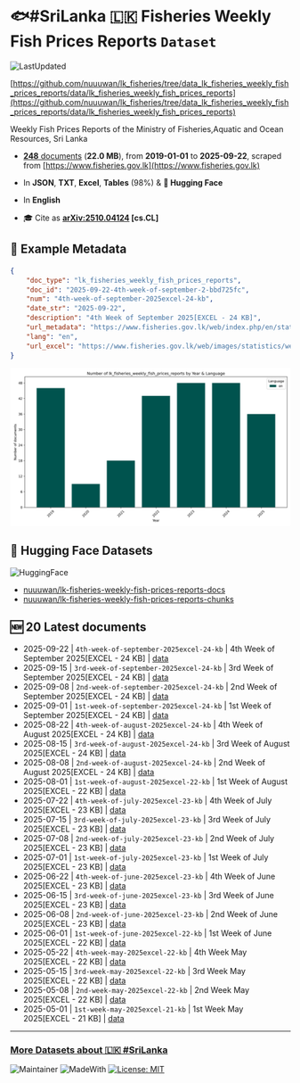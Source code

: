 # 🐟#SriLanka 🇱🇰 Fisheries Weekly Fish Prices Reports `Dataset`

![LastUpdated](https://img.shields.io/badge/last_updated-2025--10--22_08:04:30-green)

[https://github.com/nuuuwan/lk_fisheries/tree/data_lk_fisheries_weekly_fish_prices_reports/data/lk_fisheries_weekly_fish_prices_reports](https://github.com/nuuuwan/lk_fisheries/tree/data_lk_fisheries_weekly_fish_prices_reports/data/lk_fisheries_weekly_fish_prices_reports)

Weekly Fish Prices Reports of the Ministry of Fisheries,Aquatic and Ocean Resources, Sri Lanka

- [**248** documents](https://github.com/nuuuwan/lk_fisheries/tree/data_lk_fisheries_weekly_fish_prices_reports/data/lk_fisheries_weekly_fish_prices_reports) (**22.0 MB**), from **2019-01-01** to **2025-09-22**, scraped from [https://www.fisheries.gov.lk](https://www.fisheries.gov.lk)

- In **JSON**, **TXT**, **Excel**, **Tables** (98%) & **🤗 Hugging Face**

- In **English**

- 🎓 Cite as **[arXiv:2510.04124](https://arxiv.org/abs/2510.04124) [cs.CL]**

## 📝 Example Metadata

```json
{
    "doc_type": "lk_fisheries_weekly_fish_prices_reports",
    "doc_id": "2025-09-22-4th-week-of-september-2-bbd725fc",
    "num": "4th-week-of-september-2025excel-24-kb",
    "date_str": "2025-09-22",
    "description": "4th Week of September 2025[EXCEL - 24 KB]",
    "url_metadata": "https://www.fisheries.gov.lk/web/index.php/en/statistics/weekly-fish-prices",
    "lang": "en",
    "url_excel": "https://www.fisheries.gov.lk/web/images/statistics/weekly/2025/Sep_4th_week_2025.xlsx"
}
```

![Chart](https://raw.githubusercontent.com/nuuuwan/lk_fisheries/refs/heads/data_lk_fisheries_weekly_fish_prices_reports/data/lk_fisheries_weekly_fish_prices_reports/docs_by_year_and_lang.png)

## 🤗 Hugging Face Datasets

![HuggingFace](https://img.shields.io/badge/-HuggingFace-FDEE21?style=for-the-badge&logo=HuggingFace)

- [nuuuwan/lk-fisheries-weekly-fish-prices-reports-docs](https://huggingface.co/datasets/nuuuwan/lk-fisheries-weekly-fish-prices-reports-docs)
- [nuuuwan/lk-fisheries-weekly-fish-prices-reports-chunks](https://huggingface.co/datasets/nuuuwan/lk-fisheries-weekly-fish-prices-reports-chunks)

## 🆕 20 Latest documents

- 2025-09-22 | `4th-week-of-september-2025excel-24-kb` | 4th Week of September 2025[EXCEL - 24 KB] | [data](https://github.com/nuuuwan/lk_fisheries/tree/data_lk_fisheries_weekly_fish_prices_reports/data/lk_fisheries_weekly_fish_prices_reports/2020s/2025/2025-09-22-4th-week-of-september-2-bbd725fc)
- 2025-09-15 | `3rd-week-of-september-2025excel-24-kb` | 3rd Week of September 2025[EXCEL - 24 KB] | [data](https://github.com/nuuuwan/lk_fisheries/tree/data_lk_fisheries_weekly_fish_prices_reports/data/lk_fisheries_weekly_fish_prices_reports/2020s/2025/2025-09-15-3rd-week-of-september-2-e7142ed5)
- 2025-09-08 | `2nd-week-of-september-2025excel-24-kb` | 2nd Week of September 2025[EXCEL - 24 KB] | [data](https://github.com/nuuuwan/lk_fisheries/tree/data_lk_fisheries_weekly_fish_prices_reports/data/lk_fisheries_weekly_fish_prices_reports/2020s/2025/2025-09-08-2nd-week-of-september-2-fe8dfefa)
- 2025-09-01 | `1st-week-of-september-2025excel-24-kb` | 1st Week of September 2025[EXCEL - 24 KB] | [data](https://github.com/nuuuwan/lk_fisheries/tree/data_lk_fisheries_weekly_fish_prices_reports/data/lk_fisheries_weekly_fish_prices_reports/2020s/2025/2025-09-01-1st-week-of-september-2-ca4d1b08)
- 2025-08-22 | `4th-week-of-august-2025excel-24-kb` | 4th Week of August 2025[EXCEL - 24 KB] | [data](https://github.com/nuuuwan/lk_fisheries/tree/data_lk_fisheries_weekly_fish_prices_reports/data/lk_fisheries_weekly_fish_prices_reports/2020s/2025/2025-08-22-4th-week-of-august-2025-6ceffb8c)
- 2025-08-15 | `3rd-week-of-august-2025excel-24-kb` | 3rd Week of August 2025[EXCEL - 24 KB] | [data](https://github.com/nuuuwan/lk_fisheries/tree/data_lk_fisheries_weekly_fish_prices_reports/data/lk_fisheries_weekly_fish_prices_reports/2020s/2025/2025-08-15-3rd-week-of-august-2025-70d56135)
- 2025-08-08 | `2nd-week-of-august-2025excel-24-kb` | 2nd Week of August 2025[EXCEL - 24 KB] | [data](https://github.com/nuuuwan/lk_fisheries/tree/data_lk_fisheries_weekly_fish_prices_reports/data/lk_fisheries_weekly_fish_prices_reports/2020s/2025/2025-08-08-2nd-week-of-august-2025-5f865378)
- 2025-08-01 | `1st-week-of-august-2025excel-22-kb` | 1st Week of August 2025[EXCEL - 22 KB] | [data](https://github.com/nuuuwan/lk_fisheries/tree/data_lk_fisheries_weekly_fish_prices_reports/data/lk_fisheries_weekly_fish_prices_reports/2020s/2025/2025-08-01-1st-week-of-august-2025-233d7664)
- 2025-07-22 | `4th-week-of-july-2025excel-23-kb` | 4th Week of July 2025[EXCEL - 23 KB] | [data](https://github.com/nuuuwan/lk_fisheries/tree/data_lk_fisheries_weekly_fish_prices_reports/data/lk_fisheries_weekly_fish_prices_reports/2020s/2025/2025-07-22-4th-week-of-july-2025ex-c3ce3016)
- 2025-07-15 | `3rd-week-of-july-2025excel-23-kb` | 3rd Week of July 2025[EXCEL - 23 KB] | [data](https://github.com/nuuuwan/lk_fisheries/tree/data_lk_fisheries_weekly_fish_prices_reports/data/lk_fisheries_weekly_fish_prices_reports/2020s/2025/2025-07-15-3rd-week-of-july-2025ex-2ff16dc4)
- 2025-07-08 | `2nd-week-of-july-2025excel-23-kb` | 2nd Week of July 2025[EXCEL - 23 KB] | [data](https://github.com/nuuuwan/lk_fisheries/tree/data_lk_fisheries_weekly_fish_prices_reports/data/lk_fisheries_weekly_fish_prices_reports/2020s/2025/2025-07-08-2nd-week-of-july-2025ex-b6901a25)
- 2025-07-01 | `1st-week-of-july-2025excel-23-kb` | 1st Week of July 2025[EXCEL - 23 KB] | [data](https://github.com/nuuuwan/lk_fisheries/tree/data_lk_fisheries_weekly_fish_prices_reports/data/lk_fisheries_weekly_fish_prices_reports/2020s/2025/2025-07-01-1st-week-of-july-2025ex-02e81357)
- 2025-06-22 | `4th-week-of-june-2025excel-23-kb` | 4th Week of June 2025[EXCEL - 23 KB] | [data](https://github.com/nuuuwan/lk_fisheries/tree/data_lk_fisheries_weekly_fish_prices_reports/data/lk_fisheries_weekly_fish_prices_reports/2020s/2025/2025-06-22-4th-week-of-june-2025ex-becf6c8e)
- 2025-06-15 | `3rd-week-of-june-2025excel-23-kb` | 3rd Week of June 2025[EXCEL - 23 KB] | [data](https://github.com/nuuuwan/lk_fisheries/tree/data_lk_fisheries_weekly_fish_prices_reports/data/lk_fisheries_weekly_fish_prices_reports/2020s/2025/2025-06-15-3rd-week-of-june-2025ex-26d21b60)
- 2025-06-08 | `2nd-week-of-june-2025excel-23-kb` | 2nd Week of June 2025[EXCEL - 23 KB] | [data](https://github.com/nuuuwan/lk_fisheries/tree/data_lk_fisheries_weekly_fish_prices_reports/data/lk_fisheries_weekly_fish_prices_reports/2020s/2025/2025-06-08-2nd-week-of-june-2025ex-0f4c5bad)
- 2025-06-01 | `1st-week-of-june-2025excel-22-kb` | 1st Week of June 2025[EXCEL - 22 KB] | [data](https://github.com/nuuuwan/lk_fisheries/tree/data_lk_fisheries_weekly_fish_prices_reports/data/lk_fisheries_weekly_fish_prices_reports/2020s/2025/2025-06-01-1st-week-of-june-2025ex-04abd92e)
- 2025-05-22 | `4th-week-may-2025excel-22-kb` | 4th Week May 2025[EXCEL - 22 KB] | [data](https://github.com/nuuuwan/lk_fisheries/tree/data_lk_fisheries_weekly_fish_prices_reports/data/lk_fisheries_weekly_fish_prices_reports/2020s/2025/2025-05-22-4th-week-may-2025excel-22-kb)
- 2025-05-15 | `3rd-week-may-2025excel-22-kb` | 3rd Week May 2025[EXCEL - 22 KB] | [data](https://github.com/nuuuwan/lk_fisheries/tree/data_lk_fisheries_weekly_fish_prices_reports/data/lk_fisheries_weekly_fish_prices_reports/2020s/2025/2025-05-15-3rd-week-may-2025excel-22-kb)
- 2025-05-08 | `2nd-week-may-2025excel-22-kb` | 2nd Week May 2025[EXCEL - 22 KB] | [data](https://github.com/nuuuwan/lk_fisheries/tree/data_lk_fisheries_weekly_fish_prices_reports/data/lk_fisheries_weekly_fish_prices_reports/2020s/2025/2025-05-08-2nd-week-may-2025excel-22-kb)
- 2025-05-01 | `1st-week-may-2025excel-21-kb` | 1st Week May 2025[EXCEL - 21 KB] | [data](https://github.com/nuuuwan/lk_fisheries/tree/data_lk_fisheries_weekly_fish_prices_reports/data/lk_fisheries_weekly_fish_prices_reports/2020s/2025/2025-05-01-1st-week-may-2025excel-21-kb)

---

### [More Datasets about 🇱🇰 #SriLanka](https://github.com/nuuuwan/lk_datasets)

![Maintainer](https://img.shields.io/badge/maintainer-nuuuwan-red)
![MadeWith](https://img.shields.io/badge/made_with-python-blue)
[![License: MIT](https://img.shields.io/badge/License-MIT-yellow.svg)](https://opensource.org/licenses/MIT)
